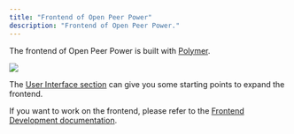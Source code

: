 ```yaml
---
title: "Frontend of Open Peer Power"
description: "Frontend of Open Peer Power."
---
```


The frontend of Open Peer Power is built with [Polymer](https://www.polymer-project.org/).

<p class='img'>
  <img src='{{site_root}}/images/screenshots/ui2015.png' />
</p>

The [User Interface section](/cookbook/#user-interface) can give you some starting points to expand the frontend.

If you want to work on the frontend, please refer to the [Frontend Development documentation](/developers/frontend/).

